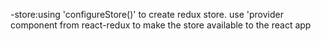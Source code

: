 -store:using 'configureStore()' to create redux store. use 'provider component from react-redux to make the store available to the react app